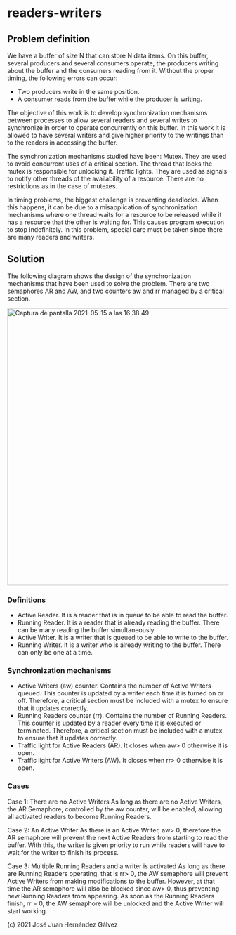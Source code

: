 # readers-writers

## Problem definition
We have a buffer of size N that can store N data items. On this buffer, several producers and several consumers operate, the producers writing about the buffer and the consumers reading from it. Without the proper timing, the following errors can occur:
- Two producers write in the same position.
- A consumer reads from the buffer while the producer is writing.

The objective of this work is to develop synchronization mechanisms between processes to allow several readers and several writes to synchronize in order to operate concurrently on this buffer. In this work it is allowed to have several writers and give higher priority to the writings than to the readers in accessing the buffer.

The synchronization mechanisms studied have been:
Mutex. They are used to avoid concurrent uses of a critical section. The thread that locks the mutex is responsible for unlocking it.
Traffic lights. They are used as signals to notify other threads of the availability of a resource. There are no restrictions as in the case of mutexes.

In timing problems, the biggest challenge is preventing deadlocks. When this happens, it can be due to a misapplication of synchronization mechanisms where one thread waits for a resource to be released while it has a resource that the other is waiting for. This causes program execution to stop indefinitely. In this problem, special care must be taken since there are many readers and writers.

## Solution
The following diagram shows the design of the synchronization mechanisms that have been used to solve the problem. There are two semaphores AR and AW, and two counters aw and rr managed by a critical section.

<img width="631" alt="Captura de pantalla 2021-05-15 a las 16 38 49" src="https://user-images.githubusercontent.com/62698658/118727830-51c68000-b82b-11eb-8c44-851289ff48fc.png">

### Definitions
- Active Reader. It is a reader that is in queue to be able to read the buffer.
- Running Reader. It is a reader that is already reading the buffer. There can be many reading the buffer simultaneously.
- Active Writer. It is a writer that is queued to be able to write to the buffer.
- Running Writer. It is a writer who is already writing to the buffer. There can only be one at a time.

### Synchronization mechanisms
- Active Writers (aw) counter. Contains the number of Active Writers queued. This counter is updated by a writer each time it is turned on or off. Therefore, a critical section must be included with a mutex to ensure that it updates correctly.
- Running Readers counter (rr). Contains the number of Running Readers. This counter is updated by a reader every time it is executed or terminated. Therefore, a critical section must be included with a mutex to ensure that it updates correctly.
- Traffic light for Active Readers (AR). It closes when aw> 0 otherwise it is open.
- Traffic light for Active Writers (AW). It closes when rr> 0 otherwise it is open.

### Cases
Case 1: There are no Active Writers
As long as there are no Active Writers, the AR Semaphore, controlled by the aw counter, will be enabled, allowing all activated readers to become Running Readers.

Case 2: An Active Writer
As there is an Active Writer, aw> 0, therefore the AR semaphore will prevent the next Active Readers from starting to read the buffer. With this, the writer is given priority to run while readers will have to wait for the writer to finish its process.

Case 3: Multiple Running Readers and a writer is activated
As long as there are Running Readers operating, that is rr> 0, the AW semaphore will prevent Active Writers from making modifications to the buffer. However, at that time the AR semaphore will also be blocked since aw> 0, thus preventing new Running Readers from appearing. As soon as the Running Readers finish, rr = 0, the AW semaphore will be unlocked and the Active Writer will start working.

(c) 2021 José Juan Hernández Gálvez
